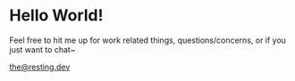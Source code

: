 # Hello World!

Feel free to hit me up for work related things, questions/concerns, or if you just want to chat~ 

[the@resting.dev](mailto:the@resting.dev)